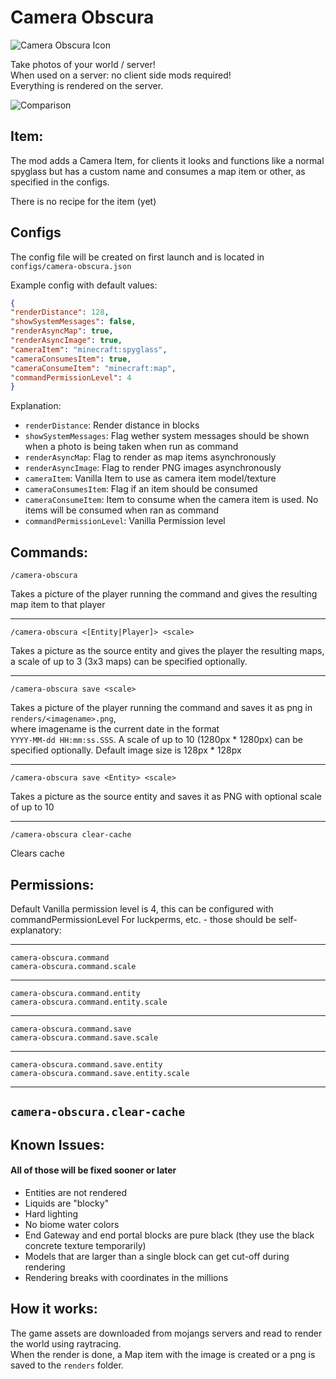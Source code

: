 # Camera Obscura

![Camera Obscura Icon](https://github.com/tomalbrc/camera-obscura/raw/main/src/main/resources/camera-obscura-icon.png "Camera Obscura Icon")

Take photos of your world / server!\
When used on a server: no client side mods required!\
Everything is rendered on the server.

![Comparison](https://github.com/tomalbrc/camera-obscura/raw/main/comparison.png "Camera Obscura Icon")

## Item:

The mod adds a Camera Item, for clients it looks and functions like a normal spyglass
but has a custom name and consumes a map item or other, as specified in the configs.

There is no recipe for the item (yet)

## Configs

The config file will be created on first launch and is located in  
`configs/camera-obscura.json`

Example config with default values:
```json
{
"renderDistance": 128,
"showSystemMessages": false,
"renderAsyncMap": true,
"renderAsyncImage": true,
"cameraItem": "minecraft:spyglass",
"cameraConsumesItem": true,
"cameraConsumeItem": "minecraft:map",
"commandPermissionLevel": 4
}
```

Explanation:
- `renderDistance`: Render distance in blocks
- `showSystemMessages`: Flag wether system messages should be shown when a photo is being taken when run as command
- `renderAsyncMap`: Flag to render as map items asynchronously
- `renderAsyncImage`: Flag to render PNG images asynchronously
- `cameraItem`: Vanilla Item to use as camera item model/texture
- `cameraConsumesItem`: Flag if an item should be consumed
- `cameraConsumeItem`: Item to consume when the camera item is used. No items will be consumed when ran as command
- `commandPermissionLevel`: Vanilla Permission level


## Commands:

```
/camera-obscura
```
Takes a picture of the player running the command and gives the resulting map item to that player

---

```
/camera-obscura <[Entity|Player]> <scale>
```
Takes a picture as the source entity and gives the player the resulting maps,
a scale of up to 3 (3x3 maps) can be specified optionally.

---

```
/camera-obscura save <scale>
```
Takes a picture of the player running the command and saves it as png in  
`renders/<imagename>.png`,  
where imagename is the current date in the format  
`YYYY-MM-dd HH:mm:ss.SSS`.
A scale of up to 10 (1280px * 1280px) can be specified optionally.
Default image size is 128px * 128px

---

```
/camera-obscura save <Entity> <scale>
```

Takes a picture as the source entity and saves it as PNG with optional scale of up to 10

---
```
/camera-obscura clear-cache
```

Clears cache


## Permissions:

Default Vanilla permission level is 4, this can be configured with commandPermissionLevel
For luckperms, etc. - those should be self-explanatory:

---

`camera-obscura.command`\
`camera-obscura.command.scale`

---

`camera-obscura.command.entity`\
`camera-obscura.command.entity.scale`

---

`camera-obscura.command.save`\
`camera-obscura.command.save.scale`

---

`camera-obscura.command.save.entity`\
`camera-obscura.command.save.entity.scale`

---
`camera-obscura.clear-cache`
---

## Known Issues:

#### All of those will be fixed sooner or later
- Entities are not rendered
- Liquids are "blocky"
- Hard lighting
- No biome water colors
- End Gateway and end portal blocks are pure black (they use the black concrete texture temporarily)
- Models that are larger than a single block can get cut-off during rendering
- Rendering breaks with coordinates in the millions

## How it works:

The game assets are downloaded from mojangs servers and read to render the world using raytracing.  
When the render is done, a Map item with the image is created or a png is saved to the `renders` folder.
